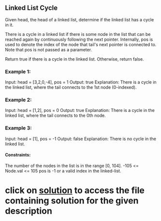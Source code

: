 ## Linked List Cycle

Given head, the head of a linked list, determine if the linked list has a cycle in it.

There is a cycle in a linked list if there is some node in the list that can be reached again by continuously following the next pointer. Internally, pos is used to denote the index of the node that tail's next pointer is connected to. Note that pos is not passed as a parameter.

Return true if there is a cycle in the linked list. Otherwise, return false.

 

### Example 1:
Input: head = [3,2,0,-4], pos = 1
Output: true
Explanation: There is a cycle in the linked list, where the tail connects to the 1st node (0-indexed).


### Example 2:
Input: head = [1,2], pos = 0
Output: true
Explanation: There is a cycle in the linked list, where the tail connects to the 0th node.


### Example 3:
Input: head = [1], pos = -1
Output: false
Explanation: There is no cycle in the linked list.
 

#### Constraints:

The number of the nodes in the list is in the range [0, 104].
-105 <= Node.val <= 105
pos is -1 or a valid index in the linked-list.

# click on [solution](5-Linked_List_Cycle.py) to access the file containing solution for the given description
